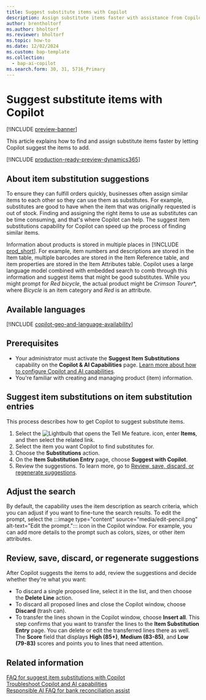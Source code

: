 ```yaml
---
title: Suggest substitute items with Copilot
description: Assign substitute items faster with assistance from Copilot.
author: brentholtorf
ms.author: bholtorf
ms.reviewer: bholtorf
ms.topic: how-to
ms.date: 12/02/2024
ms.custom: bap-template
ms.collection:
  - bap-ai-copilot
ms.search.form: 30, 31, 5716_Primary
---
```


# Suggest substitute items with Copilot

[!INCLUDE [preview-banner](includes/preview-banner.md)]

This article explains how to find and assign substitute items faster by letting Copilot suggest the items to add.

[!INCLUDE [production-ready-preview-dynamics365](includes/production-ready-preview-dynamics365.md)]

## About item substitution suggestions

To ensure they can fulfill orders quickly, businesses often assign similar items to each other so they can use them as substitutes. For example, substitutes are good to have when the item that was originally requested is out of stock. Finding and assigning the right items to use as substitutes can be time consuming, and that's where Copilot can help. The suggest item substitutions capability for Copilot can speed up the process of finding similar items.

Information about products is stored in multiple places in [!INCLUDE [prod_short](includes/prod_short.md)]. For example, item numbers and descriptions are stored in the Item table, multiple barcodes are stored in the Item Reference table, and item properties are stored in the Item Attributes table. Copilot uses a large language model combined with embedded search to comb through this information and suggest items that might be good substitutes. While you might prompt for *Red bicycle*, the actual product might be *Crimson Tourer**, where *Bicycle* is an item category and *Red* is an attribute.

## Available languages

[!INCLUDE [copilot-geo-and-language-availability](includes/copilot-geo-and-language-availability.md)]

## Prerequisites

- Your administrator must activate the **Suggest Item Substitutions** capability on the **Copilot & AI Capabilities** page. [Learn more about how to configure Copilot and AI capabilities](enable-ai.md).
- You're familiar with creating and managing product (item) information.

## Suggest item substitutions on item substitution entries

This process describes how to get Copilot to suggest substitute items.

1. Select the ![Lightbulb that opens the Tell Me feature.](media/ui-search/search_small.png "Tell me what you want to do") icon, enter **Items**, and then select the related link.
2. Select the item you want Copilot to find substitutes for.
3. Choose the **Substitutions** action.
4. On the **Item Substitution Entry** page, choose **Suggest with Copilot**.
5. Review the suggestions. To learn more, go to [Review, save, discard, or regenerate suggestions](#review-save-discard-or-regenerate-suggestions).

## Adjust the search

By default, the capability uses the item description as search criteria, which you can adjust if you want to fine-tune the search results. To edit the prompt, select the :::image type="content" source="media/edit-pencil.png" alt-text="Edit the prompt."::: icon in the Copilot window. For example, you can add more details to the prompt such as colors, sizes, or other item attributes.

## Review, save, discard, or regenerate suggestions

After Copilot suggests the items to add, review the suggestions and decide whether they're what you want:

- To discard a single proposed line, select it in the list, and then choose the **Delete Line** action.
- To discard all proposed lines and close the Copilot window, choose **Discard** (trash can).
- To transfer the lines shown in the Copilot window, choose **Insert all**. This step confirms that you want to transfer the lines to the **Item Substitution Entry** page. You can delete or edit the transferred lines there as well. The **Score** field that displays **High (85+)**, **Medium (83-85)**, and **Low (79-83)** scores and points you to lines that need attention.

## Related information

[FAQ for suggest item substitutions with Copilot](faq-suggest-item-substitutions-with-copilot.md)  
[Troubleshoot Copilot and AI capabilities](ai-copilot-troubleshooting.md)  
[Responsible AI FAQ for bank reconciliation assist](faqs-bank-reconciliation.md)
